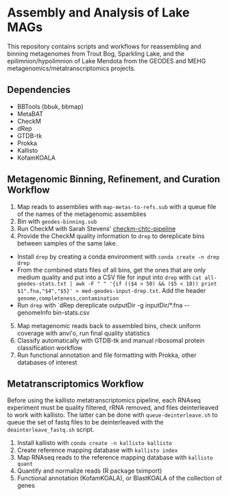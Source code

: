 # Assembly and Analysis of Lake MAGs

This repository contains scripts and workflows for reassembling and binning metagenomes from Trout Bog, Sparkling Lake, and the epilimnion/hypolimnion of Lake Mendota from the GEODES and MEHG metagenomics/metatranscriptomics projects. 

## Dependencies

- BBTools (bbuk, bbmap)
- MetaBAT
- CheckM
- dRep
- GTDB-tk
- Prokka
- Kallisto
- KofamKOALA

## Metagenomic Binning, Refinement, and Curation Workflow 

1. Map reads to assemblies with `map-metas-to-refs.sub` with a queue file of the names of the metagenomic assemblies
2. Bin with `geodes-binning.sub`
3. Run CheckM with Sarah Stevens' [checkm-chtc-pipeline](https://github.com/sstevens2/checkm-chtc-pipeline)
4. Provide the CheckM quality information to `drep` to dereplicate bins between samples of the same lake. 
- Install `drep` by creating a conda environment with `conda create -n drep drep`
- From the combined stats files of all bins, get the ones that are only medium quality and put into a CSV file for input into `drep` with `cat all-geodes-stats.txt | awk -F " " '{if (($4 > 50) && ($5 < 10)) print $1".fna,"$4","$5}' > med-geodes-input-drep.txt`. Add the header `genome,completeness,contamination`
- Run `drep` with `dRep dereplicate outputDir -g inputDir/*.fna --genomeInfo bin-stats.csv
5. Map metagenomic reads back to assembled bins, check uniform coverage with anvi'o, run final quality statistics
6. Classify automatically with GTDB-tk and manual ribosomal protein classification workflow
7. Run functional annotation and file formatting with Prokka, other databases of interest

## Metatranscriptomics Workflow 

Before using the kallisto metatranscriptomics pipeline, each RNAseq experiment must be quality filtered, rRNA removed, and files deinterleaved to work with kallisto. The latter can be done with `queue-deinterleave.sh` to queue the set of fastq files to be deinterleaved with the `deainterleave_fastq.sh` script. 

1. Install kallisto with `conda create -n kallisto kallisto`
2. Create reference mapping database with `kallisto index`
3. Map RNAseq reads to the reference mapping database with `kallisto quant`
4. Quantify and normalize reads (R package tximport)
5. Functional annotation (KofamKOALA), or BlastKOALA of the collection of genes